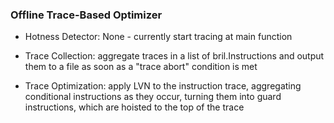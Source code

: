 ### Offline Trace-Based Optimizer

* Hotness Detector: None - currently start tracing at main function

* Trace Collection: aggregate traces in a list of bril.Instructions and output them to a file as soon as a "trace abort" condition is met

* Trace Optimization: apply LVN to the instruction trace, aggregating conditional instructions as they occur, turning them into guard instructions, which are hoisted to the top of the trace